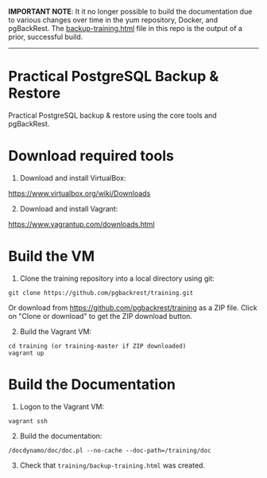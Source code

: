 __IMPORTANT NOTE__: It it no longer possible to build the documentation due to various changes over time in the yum repository, Docker, and pgBackRest. The [backup-training.html](https://github.com/pgbackrest/training/blob/master/backup-training.html) file in this repo is the output of a prior, successful build.

---

# Practical PostgreSQL Backup & Restore

Practical PostgreSQL backup & restore using the core tools and pgBackRest.

# Download required tools

1) Download and install VirtualBox:

https://www.virtualbox.org/wiki/Downloads

2) Download and install Vagrant:

https://www.vagrantup.com/downloads.html

# Build the VM

1) Clone the training repository into a local directory using git:
```
git clone https://github.com/pgbackrest/training.git
```

Or download from https://github.com/pgbackrest/training as a ZIP file.  Click on "Clone or download" to get the ZIP download button.

2) Build the Vagrant VM:
```
cd training (or training-master if ZIP downloaded)
vagrant up
```

# Build the Documentation

1) Logon to the Vagrant VM:
```
vagrant ssh
```

2) Build the documentation:
```
/docdynamo/doc/doc.pl --no-cache --doc-path=/training/doc
```

3) Check that `training/backup-training.html` was created.
